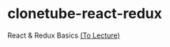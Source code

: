 # clonetube-react-redux

React & Redux Basics
<a href="https://www.udemy.com/course/react-redux-korean/">(To Lecture)</a>
